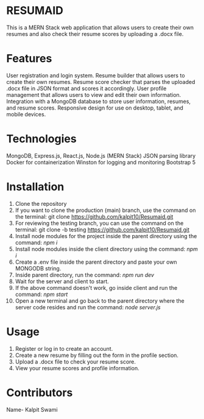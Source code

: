 # RESUMAID

This is a MERN Stack web application that allows users to create their own resumes and also check their resume scores by uploading a .docx file.

# Features

User registration and login system.
Resume builder that allows users to create their own resumes.
Resume score checker that parses the uploaded .docx file in JSON format and scores it accordingly.
User profile management that allows users to view and edit their own information.
Integration with a MongoDB database to store user information, resumes, and resume scores.
Responsive design for use on desktop, tablet, and mobile devices.

# Technologies

MongoDB, Express.js, React.js, Node.js (MERN Stack)
JSON parsing library
Docker for containerization
Winston for logging and monitoring
Bootstrap 5

# Installation

1. Clone the repository
2. If you want to clone the production (main) branch, use the command on the terminal: git clone https://github.com/kalpit10/Resumaid.git
3. For reviewing the testing branch, you can use the command on the terminal: git clone -b testing https://github.com/kalpit10/Resumaid.git
4. Install node modules for the project inside the parent directory using the command: *npm i*
5. Install node modules inside the client directory using the command: *npm i*
6. Create a .env file inside the parent directory and paste your own MONGODB string.
7. Inside parent directory, run the command: *npm run dev*
8. Wait for the server and client to start.
9. If the above command doesn't work, go inside client and run the command: *npm start*
10. Open a new terminal and go back to the parent directory where the server code resides and run the command: *node server.js*

# Usage

1. Register or log in to create an account.
2. Create a new resume by filling out the form in the profile section.
3. Upload a .docx file to check your resume score.
4. View your resume scores and profile information.

# Contributors

Name- Kalpit Swami
